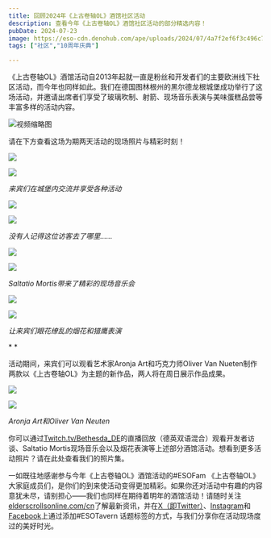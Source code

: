 ```yaml
---
title: 回顾2024年《上古卷轴OL》酒馆社区活动
description: 查看今年《上古卷轴OL》酒馆社区活动的部分精选内容！
pubDate: 2024-07-23
image: https://eso-cdn.denohub.com/ape/uploads/2024/07/4a7f2ef6f3c496c76339da596c3fbfa9.jpg
tags: ["社区","10周年庆典"]

---
```


《上古卷轴OL》酒馆活动自2013年起就一直是粉丝和开发者们的主要欧洲线下社区活动，而今年也同样如此。我们在德国图林根州的黑尔德龙根城堡成功举行了这场活动，并邀请出席者们享受了玻璃吹制、射箭、现场音乐表演与美味蛋糕品尝等丰富多样的活动内容。

![视频缩略图](https://i.ytimg.com/vi/GQAM70P3uf0/maxresdefault.jpg)

请在下方查看这场为期两天活动的现场照片与精彩时刻！

![](https://eso-cdn.denohub.com/ape/uploads/2024/07/5d26e9a42ff6ac1557128cd6b9547a55.jpg)

![](https://eso-cdn.denohub.com/ape/uploads/2024/07/374bf51fc957b531629cdba391b95754.jpg)

<p class="text-gray-500 text-sm text-center"><i>来宾们在城堡内交流并享受各种活动</i></p>

![](https://eso-cdn.denohub.com/ape/uploads/2024/07/1023ff7bdf23a43cc97ec929a1d67df3.jpg)

![](https://eso-cdn.denohub.com/ape/uploads/2024/07/4e4d864a1d30df614625704a7933a78b.jpg)

<p class="text-gray-500 text-sm text-center"><i>没有人记得这位访客去了哪里……</i></p>

![](https://eso-cdn.denohub.com/ape/uploads/2024/07/4e2f5d3ffe95ef304fe5b85aafc18370.jpg)

![](https://eso-cdn.denohub.com/ape/uploads/2024/07/f8900a48f1ff7003a5b982e375b71e7e.jpg)

<p class="text-gray-500 text-sm text-center"><i>Saltatio Mortis带来了精彩的现场音乐会</i></p>

![](https://eso-cdn.denohub.com/ape/uploads/2024/07/8c3890c385ec8b7def4b01e754f9f9b9.jpg)

![](https://eso-cdn.denohub.com/ape/uploads/2024/07/9ad96dc1b28135d6133c0599d0bea15c.jpg)

<p class="text-gray-500 text-sm text-center"><i>让来宾们眼花缭乱的烟花和猎鹰表演</i></p>

* *

活动期间，来宾们可以观看艺术家Aronja Art和巧克力师Oliver Van
Nueten制作两款以《上古卷轴OL》为主题的新作品，两人将在周日展示作品成果。

![](https://eso-cdn.denohub.com/ape/uploads/2024/07/52228159900948a2557fa1419de71ad9.jpg)

![](https://eso-cdn.denohub.com/ape/uploads/2024/07/172b108fb9f3b94a0982b3e061851219.jpg)

<p class="text-gray-500 text-sm text-center"><i>Aronja Art和Oliver Van Neuten</i></p>

你可以通过[Twitch.tv/Bethesda\_DE](https://www.twitch.tv/videos/2196536057)的直播回放（德英双语混合）观看开发者访谈、Saltatio
Mortis现场音乐会以及烟花表演等上述部分酒馆活动。想看到更多活动照片？请在此处查看我们的照片集。

一如既往地感谢参与今年《上古卷轴OL》酒馆活动的#ESOFam
《上古卷轴OL》大家庭成员们，是你们的到来使活动变得更加精彩。如果你还对活动中有趣的内容意犹未尽，请别担心——我们也同样在期待着明年的酒馆活动！请随时关注[elderscrollsonline.com/cn](https://www.elderscrollsonline.com/cn)了解最新资讯，并在[X（即Twitter）](https://twitter.com/TESOnline)、[Instagram](https://www.instagram.com/elderscrollsonline/)和[Facebook](https://www.facebook.com/elderscrollsonline)上通过添加#ESOTavern
话题标签的方式，与我们分享你在活动现场度过的美好时光。 
